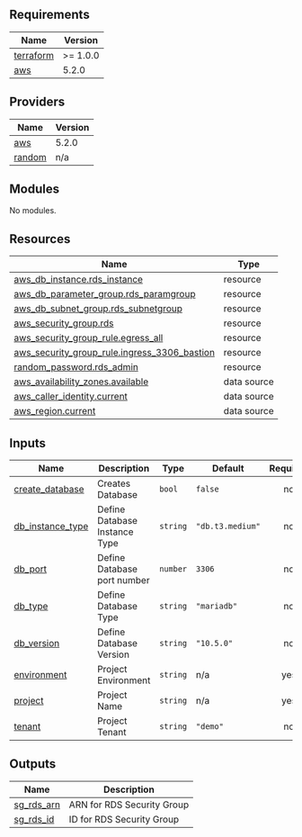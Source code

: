 <!-- BEGIN_TF_DOCS -->
## Requirements

| Name | Version |
|------|---------|
| <a name="requirement_terraform"></a> [terraform](#requirement\_terraform) | >= 1.0.0 |
| <a name="requirement_aws"></a> [aws](#requirement\_aws) | 5.2.0 |

## Providers

| Name | Version |
|------|---------|
| <a name="provider_aws"></a> [aws](#provider\_aws) | 5.2.0 |
| <a name="provider_random"></a> [random](#provider\_random) | n/a |

## Modules

No modules.

## Resources

| Name | Type |
|------|------|
| [aws_db_instance.rds_instance](https://registry.terraform.io/providers/hashicorp/aws/5.2.0/docs/resources/db_instance) | resource |
| [aws_db_parameter_group.rds_paramgroup](https://registry.terraform.io/providers/hashicorp/aws/5.2.0/docs/resources/db_parameter_group) | resource |
| [aws_db_subnet_group.rds_subnetgroup](https://registry.terraform.io/providers/hashicorp/aws/5.2.0/docs/resources/db_subnet_group) | resource |
| [aws_security_group.rds](https://registry.terraform.io/providers/hashicorp/aws/5.2.0/docs/resources/security_group) | resource |
| [aws_security_group_rule.egress_all](https://registry.terraform.io/providers/hashicorp/aws/5.2.0/docs/resources/security_group_rule) | resource |
| [aws_security_group_rule.ingress_3306_bastion](https://registry.terraform.io/providers/hashicorp/aws/5.2.0/docs/resources/security_group_rule) | resource |
| [random_password.rds_admin](https://registry.terraform.io/providers/hashicorp/random/latest/docs/resources/password) | resource |
| [aws_availability_zones.available](https://registry.terraform.io/providers/hashicorp/aws/5.2.0/docs/data-sources/availability_zones) | data source |
| [aws_caller_identity.current](https://registry.terraform.io/providers/hashicorp/aws/5.2.0/docs/data-sources/caller_identity) | data source |
| [aws_region.current](https://registry.terraform.io/providers/hashicorp/aws/5.2.0/docs/data-sources/region) | data source |

## Inputs

| Name | Description | Type | Default | Required |
|------|-------------|------|---------|:--------:|
| <a name="input_create_database"></a> [create\_database](#input\_create\_database) | Creates Database | `bool` | `false` | no |
| <a name="input_db_instance_type"></a> [db\_instance\_type](#input\_db\_instance\_type) | Define Database Instance Type | `string` | `"db.t3.medium"` | no |
| <a name="input_db_port"></a> [db\_port](#input\_db\_port) | Define Database port number | `number` | `3306` | no |
| <a name="input_db_type"></a> [db\_type](#input\_db\_type) | Define Database Type | `string` | `"mariadb"` | no |
| <a name="input_db_version"></a> [db\_version](#input\_db\_version) | Define Database Version | `string` | `"10.5.0"` | no |
| <a name="input_environment"></a> [environment](#input\_environment) | Project Environment | `string` | n/a | yes |
| <a name="input_project"></a> [project](#input\_project) | Project Name | `string` | n/a | yes |
| <a name="input_tenant"></a> [tenant](#input\_tenant) | Project Tenant | `string` | `"demo"` | no |

## Outputs

| Name | Description |
|------|-------------|
| <a name="output_sg_rds_arn"></a> [sg\_rds\_arn](#output\_sg\_rds\_arn) | ARN for RDS Security Group |
| <a name="output_sg_rds_id"></a> [sg\_rds\_id](#output\_sg\_rds\_id) | ID for RDS Security Group |
<!-- END_TF_DOCS -->